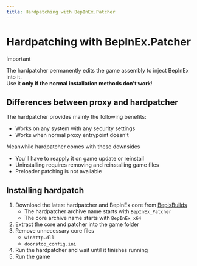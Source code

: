 ```yaml
---
title: Hardpatching with BepInEx.Patcher
---
```


# Hardpatching with BepInEx.Patcher

> [!IMPORTANT]
> The hardpatcher permanently edits the game assembly to inject BepInEx into it.  
> Use it **only if the normal installation methods don't work**!

## Differences between proxy and hardpatcher

The hardpatcher provides mainly the following benefits:

* Works on any system with any security settings
* Works when normal proxy entrypoint doesn't

Meanwhile hardpatcher comes with these downsides

* You'll have to reapply it on game update or reinstall
* Uninstalling requires removing and reinstalling game files
* Preloader patching is not available

## Installing hardpatch


1. Download the latest hardpatcher and BepInEx core from [BepisBuilds](https://builds.bepis.io/projects/bepinex_be)
    * The hardpatcher archive name starts with `BepInEx_Patcher`
    * The core archive name starts with `BepInEx_x64`
2. Extract the core and patcher into the game folder
3. Remove unnecessary core files
    * `winhttp.dll`
    * `doorstop_config.ini`
4. Run the hardpatcher and wait until it finishes running
5. Run the game